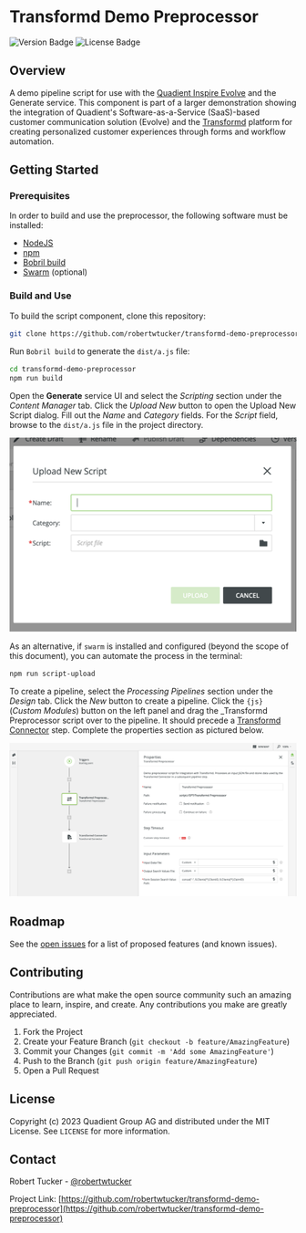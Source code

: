# Transformd Demo Preprocessor

![Version Badge](https://img.shields.io/badge/dynamic/json?url=https%3A%2F%2Fgithub.com%2Frobertwtucker%2Ftransformd-demo-preprocessor%2Fraw%2Fmaster%2Fpackage.json&query=%24.version&label=Version)
![License Badge](https://img.shields.io/github/license/robertwtucker/transformd-demo-preprocessor)

## Overview

A demo pipeline script for use with the
[Quadient Inspire Evolve](https://www.quadient.com/en/customer-communications/inspire-evolve)
and the Generate service. This component is part of a larger demonstration
showing the integration of Quadient's Software-as-a-Service (SaaS)-based
customer communication solution (Evolve) and the [Transformd](https://transformd.com/)
platform for creating personalized customer experiences through forms and
workflow automation.

## Getting Started

### Prerequisites

In order to build and use the preprocessor, the following software must be
installed:

- [NodeJS](https://nodejs.org)
- [npm](https://npmjs.com)
- [Bobril build](https://www.npmjs.com/package/bobril-build)
- [Swarm](https://www.npmjs.com/package/@quadient/swarm) (optional)

### Build and Use

To build the script component, clone this repository:

```bash
git clone https://github.com/robertwtucker/transformd-demo-preprocessor.git
```

Run `Bobril build` to generate the `dist/a.js` file:

```bash
cd transformd-demo-preprocessor
npm run build
```

Open the **Generate** service UI and select the _Scripting_ section under the
_Content Manager_ tab. Click the _Upload New_ button to open the Upload New
Script dialog. Fill out the _Name_ and _Category_ fields. For the _Script_
field, browse to the `dist/a.js` file in the project directory.

![Upload New Script dialog](doc/upload-new-script.png)

As an alternative, if `swarm` is installed and configured (beyond the scope
of this document), you can automate the process in the terminal:

```bash
npm run script-upload
```

To create a pipeline, select the _Processing Pipelines_ section under the
_Design_ tab. Click the _New_ button to create a pipeline. Click the `{js}`
(_Custom Modules_) button on the left panel and drag the \_Transformd Preprocessor
script over to the pipeline. It should precede a
[Transformd Connector](https://github.com/robertwtucker/transformd-demo-connector)
step. Complete the properties section as pictured below.

![New Pipeline Screen](doc/preprocessor-pipeline.png)

## Roadmap

See the [open issues](https://github.com/robertwtucker/transformd-demo-preprocessor/issues) for a list of proposed features (and known issues).

## Contributing

Contributions are what make the open source community such an amazing place to learn, inspire, and create. Any contributions you make are greatly appreciated.

1. Fork the Project
2. Create your Feature Branch (`git checkout -b feature/AmazingFeature`)
3. Commit your Changes (`git commit -m 'Add some AmazingFeature'`)
4. Push to the Branch (`git push origin feature/AmazingFeature`)
5. Open a Pull Request

## License

Copyright (c) 2023 Quadient Group AG and distributed under the MIT License. See `LICENSE` for more information.

## Contact

Robert Tucker - [@robertwtucker](https://twitter.com/robertwtucker)

Project Link: [https://github.com/robertwtucker/transformd-demo-preprocessor](https://github.com/robertwtucker/transformd-demo-preprocessor)
